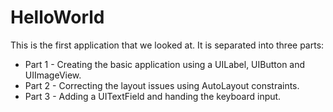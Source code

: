 # HelloWorld
This is the first application that we looked at. It is separated into three parts: 

* Part 1 - Creating the basic application using a UILabel, UIButton and UIImageView. 
* Part 2 - Correcting the layout issues using AutoLayout constraints. 
* Part 3 - Adding a UITextField and handing the keyboard input. 
